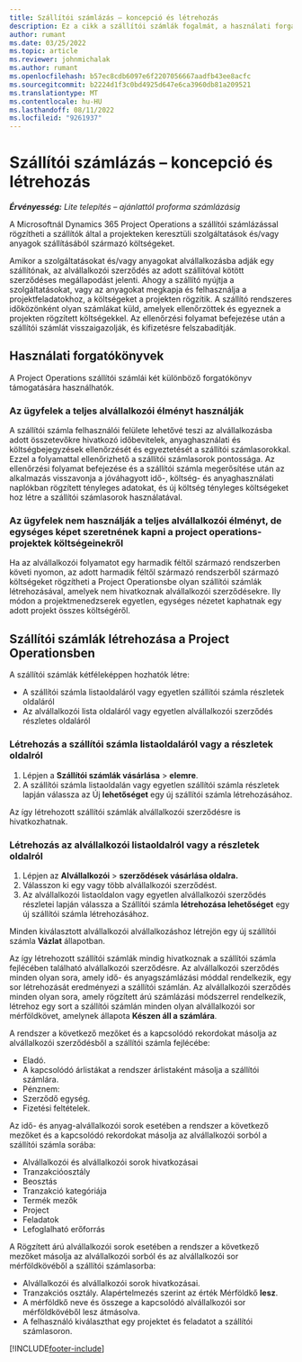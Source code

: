 ```yaml
---
title: Szállítói számlázás – koncepció és létrehozás
description: Ez a cikk a szállítói számlák fogalmát, a használati forgatókönyveket és a szállítói számlák Microsoftban történő létrehozásának módját ismerteti Dynamics 365 Project Operations.
author: rumant
ms.date: 03/25/2022
ms.topic: article
ms.reviewer: johnmichalak
ms.author: rumant
ms.openlocfilehash: b57ec8cdb6097e6f2207056667aadfb43ee8acfc
ms.sourcegitcommit: b2224d1f3c0bd4925d647e6ca3960db81a209521
ms.translationtype: MT
ms.contentlocale: hu-HU
ms.lasthandoff: 08/11/2022
ms.locfileid: "9261937"
---
```

# <a name="vendor-invoicing---concept-and-creation"></a>Szállítói számlázás – koncepció és létrehozás

_**Érvényesség:** Lite telepítés – ajánlattól proforma számlázásig_

A Microsoftnál Dynamics 365 Project Operations a szállítói számlázással rögzítheti a szállítók által a projekteken keresztüli szolgáltatások és/vagy anyagok szállításából származó költségeket.

Amikor a szolgáltatásokat és/vagy anyagokat alvállalkozásba adják egy szállítónak, az alvállalkozói szerződés az adott szállítóval kötött szerződéses megállapodást jelenti. Ahogy a szállító nyújtja a szolgáltatásokat, vagy az anyagokat megkapja és felhasználja a projektfeladatokhoz, a költségeket a projekten rögzítik. A szállító rendszeres időközönként olyan számlákat küld, amelyek ellenőrzöttek és egyeznek a projekten rögzített költségekkel. Az ellenőrzési folyamat befejezése után a szállítói számlát visszaigazolják, és kifizetésre felszabadítják.

## <a name="scenarios-for-use"></a>Használati forgatókönyvek

A Project Operations szállítói számlái két különböző forgatókönyv támogatására használhatók.

### <a name="customers-use-the-full-subcontracting-experiences"></a>Az ügyfelek a teljes alvállalkozói élményt használják

A szállítói számla felhasználói felülete lehetővé teszi az alvállalkozásba adott összetevőkre hivatkozó időbevitelek, anyaghasználati és költségbejegyzések ellenőrzését és egyeztetését a szállítói számlasorokkal. Ezzel a folyamattal ellenőrizhető a szállítói számlasorok pontossága. Az ellenőrzési folyamat befejezése és a szállítói számla megerősítése után az alkalmazás visszavonja a jóváhagyott idő-, költség- és anyaghasználati naplókban rögzített tényleges adatokat, és új költség tényleges költségeket hoz létre a szállítói számlasorok használatával.

### <a name="customers-dont-use-the-full-subcontracting-experiences-but-want-to-have-a-unified-view-of-costs-on-projects-in-project-operations"></a>Az ügyfelek nem használják a teljes alvállalkozói élményt, de egységes képet szeretnének kapni a project operations-projektek költségeinekről

Ha az alvállalkozói folyamatot egy harmadik féltől származó rendszerben követi nyomon, az adott harmadik féltől származó rendszerből származó költségeket rögzítheti a Project Operationsbe olyan szállítói számlák létrehozásával, amelyek nem hivatkoznak alvállalkozói szerződésekre. Ily módon a projektmenedzserek egyetlen, egységes nézetet kaphatnak egy adott projekt összes költségéről.

## <a name="creation-of-vendor-invoices-in-project-operations"></a>Szállítói számlák létrehozása a Project Operationsben

A szállítói számlák kétféleképpen hozhatók létre:

- A szállítói számla listaoldaláról vagy egyetlen szállítói számla részletek oldaláról
- Az alvállalkozói lista oldaláról vagy egyetlen alvállalkozói szerződés részletes oldaláról

### <a name="creation-from-the-vendor-invoice-list-page-or-details-page"></a>Létrehozás a szállítói számla listaoldaláról vagy a részletek oldalról

1. Lépjen a **Szállítói számlák vásárlása** \> **elemre**.
2. A szállítói számla listaoldalán vagy egyetlen szállítói számla részletek lapján válassza az Új **lehetőséget** egy új szállítói számla létrehozásához.

Az így létrehozott szállítói számlák alvállalkozói szerződésre is hivatkozhatnak.

### <a name="creation-from-the-subcontract-list-page-or-details-page"></a>Létrehozás az alvállalkozói listaoldalról vagy a részletek oldalról

1. Lépjen az **Alvállalkozói** \> **szerződések vásárlása oldalra.**
2. Válasszon ki egy vagy több alvállalkozói szerződést.
3. Az alvállalkozói listaoldalon vagy egyetlen alvállalkozói szerződés részletei lapján válassza a Szállítói számla **létrehozása lehetőséget** egy új szállítói számla létrehozásához.

Minden kiválasztott alvállalkozói alvállalkozáshoz létrejön egy új szállítói számla **Vázlat** állapotban.

Az így létrehozott szállítói számlák mindig hivatkoznak a szállítói számla fejlécében található alvállalkozói szerződésre. Az alvállalkozói szerződés minden olyan sora, amely idő- és anyagszámlázási móddal rendelkezik, egy sor létrehozását eredményezi a szállítói számlán. Az alvállalkozói szerződés minden olyan sora, amely rögzített árú számlázási módszerrel rendelkezik, létrehoz egy sort a szállítói számlán minden olyan alvállalkozói sor mérföldkövet, amelynek állapota **Készen áll a számlára**.

A rendszer a következő mezőket és a kapcsolódó rekordokat másolja az alvállalkozói szerződésből a szállítói számla fejlécébe:

- Eladó.
- A kapcsolódó árlistákat a rendszer árlistaként másolja a szállítói számlára.
- Pénznem:
- Szerződő egység.
- Fizetési feltételek.

Az idő- és anyag-alvállalkozói sorok esetében a rendszer a következő mezőket és a kapcsolódó rekordokat másolja az alvállalkozói sorból a szállítói számla sorába:

- Alvállalkozói és alvállalkozói sorok hivatkozásai
- Tranzakcióosztály
- Beosztás
- Tranzakció kategóriája
- Termék mezők
- Project
- Feladatok
- Lefoglalható erőforrás

A Rögzített árú alvállalkozói sorok esetében a rendszer a következő mezőket másolja az alvállalkozói sorból és az alvállalkozói sor mérföldkövéből a szállítói számlasorba:

- Alvállalkozói és alvállalkozói sorok hivatkozásai.
- Tranzakciós osztály. Alapértelmezés szerint az érték Mérföldkő **lesz**.
- A mérföldkő neve és összege a kapcsolódó alvállalkozói sor mérföldkövéből lesz átmásolva.
- A felhasználó kiválaszthat egy projektet és feladatot a szállítói számlasoron.

[!INCLUDE[footer-include](../../includes/footer-banner.md)]
